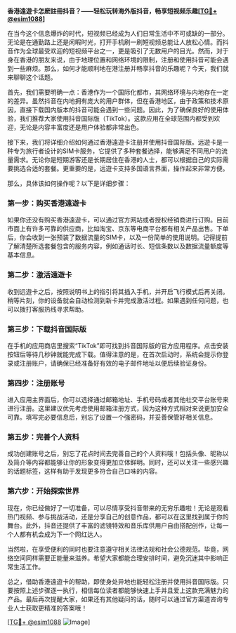 **香港遠遊卡怎麽註冊抖音？——轻松玩转海外版抖音，畅享短视频乐趣[[TG💪+ @esim1088](https://t.me/s/esim1088)]**

在当今这个信息爆炸的时代，短视频已经成为人们日常生活中不可或缺的一部分。无论是在通勤路上还是闲暇时光，打开手机刷一刷短视频总能让人放松心情。而抖音作为全球最受欢迎的短视频平台之一，更是吸引了无数用户的目光。然而，对于身在香港的朋友来说，由于地理位置和网络环境的限制，注册和使用抖音可能会遇到一些麻烦。那么，如何才能顺利地在港注册并畅享抖音的乐趣呢？今天，我们就来聊聊这个话题。

首先，我们需要明确一点：香港作为一个国际化都市，其网络环境与内地存在一定的差异。虽然抖音在内地拥有庞大的用户群体，但在香港地区，由于政策和技术原因，直接下载国内版本的抖音可能会遇到一些问题。因此，为了确保良好的使用体验，我们推荐大家使用抖音国际版（TikTok）。这款应用在全球范围内都受到欢迎，无论是内容丰富度还是用户体验都非常出色。

接下来，我们将详细介绍如何通过香港遠遊卡注册并使用抖音国际版。远遊卡是一种专为旅行者设计的SIM卡服务，它提供了多种套餐选择，能够满足不同用户的流量需求。无论你是短期游客还是长期居住在香港的人士，都可以根据自己的实际需要挑选合适的套餐。更重要的是，远遊卡支持多国语言界面，操作起来非常方便。

那么，具体该如何操作呢？以下是详细步骤：

### 第一步：购买香港遠遊卡

如果你还没有购买香港遠遊卡，可以通过官方网站或者授权经销商进行订购。目前市面上有许多可靠的供应商，比如淘宝、京东等电商平台都有相关产品出售。下单后，你会收到一张预装了数据流量的SIM卡，以及一份简单的使用说明。记得提前了解清楚所选套餐包含的服务内容，例如通话时长、短信条数以及数据流量额度等基本信息。

### 第二步：激活遠遊卡

收到远遊卡之后，按照说明书上的指引将其插入手机，并开启飞行模式后再关闭。稍等片刻，你的设备就会自动检测到新卡并完成激活过程。如果遇到任何问题，也可以拨打客服热线寻求帮助。

### 第三步：下载抖音国际版

在手机的应用商店里搜索“TikTok”即可找到抖音国际版的官方应用程序。点击安装按钮后等待几秒钟就能完成下载。值得注意的是，在首次启动时，系统会提示你登录或注册账户，请确保已经准备好有效的电子邮件地址以便后续验证身份。

### 第四步：注册账号

进入应用主界面后，你可以选择通过邮箱地址、手机号码或者其他社交平台账号来进行注册。这里建议优先考虑使用邮箱注册方式，因为这种方式相对来说更加安全可靠。填写完必要信息后，别忘了设置一个强密码，并妥善保管好相关信息。

### 第五步：完善个人资料

成功创建账号之后，别忘了花点时间去完善自己的个人资料哦！包括头像、昵称以及简介等内容都能够让你的形象变得更加立体鲜明。同时，还可以关注一些感兴趣的话题标签，这样有助于发现更多符合自己口味的内容。

### 第六步：开始探索世界

现在，你已经做好了一切准备，可以尽情享受抖音带来的无穷乐趣啦！无论是观看热门视频、参与挑战活动，还是分享自己的创意作品，都可以在这里找到属于你的舞台。此外，抖音还提供了丰富的滤镜特效和音乐库供用户自由搭配创作，让每一个人都有机会成为下一个网红达人。

当然啦，在享受便利的同时也要注意遵守相关法律法规和社会公德规范。毕竟，网络空间同样需要正能量来滋养。希望大家都能合理安排时间，避免沉迷其中影响正常生活工作。

总之，借助香港遠遊卡的帮助，即使身处异地也能轻松注册并使用抖音国际版。只要按照上述步骤逐一执行，相信每位读者都能够快速上手并且爱上这款充满魅力的产品。最后再次提醒大家，如果还有其他疑问的话，随时可以通过官方渠道咨询专业人士获取更精准的答案哦！

[[TG💪+ @esim1088](https://t.me/s/esim1088) ![Image](https://i.postimg.cc/4NQfJmqS/Snipaste-2025-05-13-00-14-12.png)]
